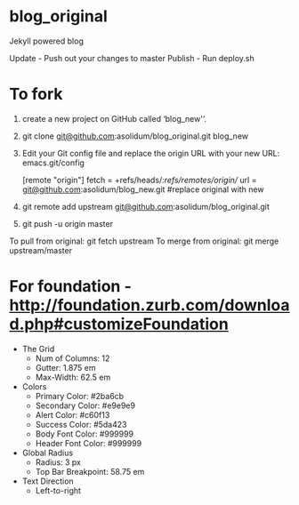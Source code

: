 blog_original
===================

Jekyll powered blog

Update - Push out your changes to master
Publish - Run deploy.sh

To fork
=======
1) create a new project on GitHub called ‘blog_new'’.
2) git clone git@github.com:asolidum/blog_original.git blog_new
3) Edit your Git config file and replace the origin URL with your new URL:
   emacs.git/config

   [remote "origin"]
           fetch = +refs/heads/*:refs/remotes/origin/*
           url = git@github.com:asolidum/blog_new.git #replace original with new
4) git remote add upstream git@github.com:asolidum/blog_original.git
5) git push -u origin master

To pull from original: git fetch upstream
To merge from original: git merge upstream/master

For foundation - http://foundation.zurb.com/download.php#customizeFoundation
=======
* The Grid
  * Num of Columns:  12
  * Gutter: 1.875 em
  * Max-Width: 62.5 em
* Colors
  * Primary Color: #2ba6cb
  * Secondary Color: #e9e9e9
  * Alert Color: #c60f13
  * Success Color: #5da423
  * Body Font Color: #999999
  * Header Font Color: #999999
* Global Radius
  * Radius: 3 px
  * Top Bar Breakpoint: 58.75 em
* Text Direction
  * Left-to-right
